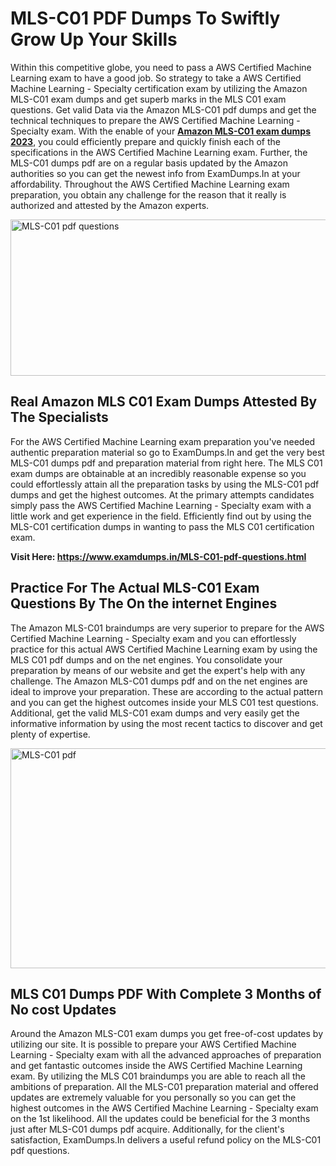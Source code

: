 <h1><strong>MLS-C01 PDF Dumps To Swiftly Grow Up Your Skills</strong></h1>
<p>Within this competitive globe, you need to pass a AWS Certified Machine Learning exam to have a good job. So strategy to take a AWS Certified Machine Learning - Specialty certification exam by utilizing the Amazon MLS-C01 exam dumps and get superb marks in the MLS C01 exam questions. Get valid Data via the Amazon MLS-C01 pdf dumps and get the technical techniques to prepare the AWS Certified Machine Learning - Specialty exam. With the enable of your <strong><a href="https://www.examdumps.in/MLS-C01-pdf-questions.html">Amazon MLS-C01 exam dumps 2023</a></strong>, you could efficiently prepare and quickly finish each of the specifications in the AWS Certified Machine Learning exam. Further, the MLS-C01 dumps pdf are on a regular basis updated by the Amazon authorities so you can get the newest info from ExamDumps.In at your affordability. Throughout the AWS Certified Machine Learning exam preparation, you obtain any challenge for the reason that it really is authorized and attested by the Amazon experts.</p>
<p><img src="https://i.ibb.co/zxJwW90/Copy-of-Online-Classes-Twitter-header-post-Made-with-Poster-My-Wall-1.png" alt="MLS-C01 pdf questions" width="750" height="250" /></p>
<h2><strong>Real Amazon MLS C01 Exam Dumps Attested By The Specialists</strong></h2>
<p>For the AWS Certified Machine Learning exam preparation you've needed authentic preparation material so go to ExamDumps.In and get the very best MLS-C01 dumps pdf and preparation material from right here. The MLS C01 exam dumps are obtainable at an incredibly reasonable expense so you could effortlessly attain all the preparation tasks by using the MLS-C01 pdf dumps and get the highest outcomes. At the primary attempts candidates simply pass the AWS Certified Machine Learning - Specialty exam with a little work and get experience in the field. Efficiently find out by using the MLS-C01 certification dumps in wanting to pass the MLS C01 certification exam.</p>
<p><strong>Visit Here:&nbsp;<a href="https://www.examdumps.in/MLS-C01-pdf-questions.html">https://www.examdumps.in/MLS-C01-pdf-questions.html</a></strong></p>
<h2><strong>Practice For The Actual MLS-C01 Exam Questions By The On the internet Engines</strong></h2>
<p>The Amazon MLS-C01 braindumps are very superior to prepare for the AWS Certified Machine Learning - Specialty exam and you can effortlessly practice for this actual AWS Certified Machine Learning exam by using the MLS C01 pdf dumps and on the net engines. You consolidate your preparation by means of our website and get the expert's help with any challenge. The Amazon MLS-C01 dumps pdf and on the net engines are ideal to improve your preparation. These are according to the actual pattern and you can get the highest outcomes inside your MLS C01 test questions. Additional, get the valid MLS-C01 exam dumps and very easily get the informative information by using the most recent tactics to discover and get plenty of expertise.</p>
<p><a href="https://www.examdumps.in/MLS-C01-pdf-questions.html"><img src="https://i.ibb.co/QkNtdwY/Copy-of-Zoom-Online-Classes-Facebook-Share-Po-Made-with-Poster-My-Wall-1.jpg" alt="MLS-C01 pdf" width="670" height="352" /></a></p>
<h2><strong>MLS C01 Dumps PDF With Complete 3 Months of No cost Updates</strong></h2>
<p>Around the Amazon MLS-C01 exam dumps you get free-of-cost updates by utilizing our site. It is possible to prepare your AWS Certified Machine Learning - Specialty exam with all the advanced approaches of preparation and get fantastic outcomes inside the AWS Certified Machine Learning exam. By utilizing the MLS C01 braindumps you are able to reach all the ambitions of preparation. All the MLS-C01 preparation material and offered updates are extremely valuable for you personally so you can get the highest outcomes in the AWS Certified Machine Learning - Specialty exam on the 1st likelihood. All the updates could be beneficial for the 3 months just after MLS-C01 dumps pdf acquire. Additionally, for the client's satisfaction, ExamDumps.In delivers a useful refund policy on the MLS-C01 pdf questions.</p>
